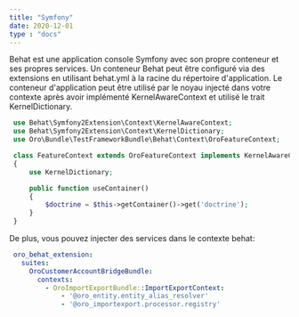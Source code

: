 ```yaml
---
title: "Symfony"
date: 2020-12-01
type : "docs"
---
```


Behat est une application console Symfony avec son propre conteneur et ses propres services.
Un conteneur Behat peut être configuré via des extensions en utilisant behat.yml à la racine du répertoire d'application.
Le conteneur d'application peut être utilisé par le noyau injecté dans votre contexte 
après avoir implémenté KernelAwareContext et utilisé le trait KernelDictionary.

```php
 use Behat\Symfony2Extension\Context\KernelAwareContext;
 use Behat\Symfony2Extension\Context\KernelDictionary;
 use Oro\Bundle\TestFrameworkBundle\Behat\Context\OroFeatureContext;

 class FeatureContext extends OroFeatureContext implements KernelAwareContext
 {
     use KernelDictionary;

     public function useContainer()
     {
         $doctrine = $this->getContainer()->get('doctrine');
     }
 }
```


De plus, vous pouvez injecter des services dans le contexte behat:

````yaml
 oro_behat_extension:
   suites:
     OroCustomerAccountBridgeBundle:
       contexts:
         - OroImportExportBundle::ImportExportContext:
             - '@oro_entity.entity_alias_resolver'
             - '@oro_importexport.processor.registry'
````
